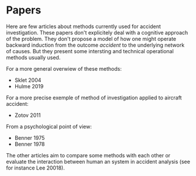 # Papers

Here are few articles about methods currently used for accident investigation. These papers don't explicitely deal with a cognitive approach of the problem. They don't propose a model of how one might operate backward induction from the outcome _accident_ to the underlying network of causes. But they present some intersting and technical operational methods usually used.

For a more general overwiew of these methods:
* Sklet 2004
* Hulme 2019

For a more precise exemple of method of investigation applied to aircraft accident:
* Zotov 2011

From a psychological point of view:
* Benner 1975
* Benner 1978

The other articles aim to compare some methods with each other or evaluate the interaction between human an system in accident analysis (see for instance Lee 20018).
